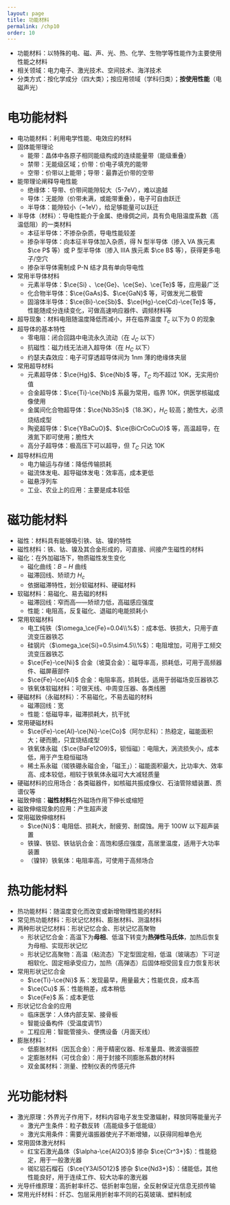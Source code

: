 ```yaml
---
layout: page
title: 功能材料
permalink: /chp10
order: 10
---
```


- 功能材料：以特殊的电、磁、声、光、热、化学、生物学等性能作为主要使用性能之材料
- 相关领域：电力电子、激光技术、空间技术、海洋技术
- 分类方式：按化学成分（四大类）；按应用领域（学科归类）；**按使用性能**（电磁声光）

# 电功能材料

- 电功能材料：利用电学性能、电效应的材料
- 固体能带理论
  - 能带：晶体中各原子相同能级构成的连续能量带（能级重叠）
  - 禁带：无能级区域；价带：价电子填充的能带
  - 空带：价带以上能带；导带：最靠近价带的空带
- 能带理论阐释导电性能
  - 绝缘体：导带、价带间能隙较大（5-7eV），难以逾越
  - 导体：无能隙（价带未满，或能带重叠），电子可自由跃迁
  - 半导体：能隙较小（~1eV），给足够能量可以跃迁
- 半导体（材料）：导电性能介于金属、绝缘倜之间，具有负电阻温度系数（高温低阻）的一类材料
  - 本征半导体：不掺杂杂质，导电性能较差
  - 掺杂半导体：向本征半导体加入杂质，得 N 型半导体（掺入 VA 族元素 $\ce P$ 等）或 P 型半导体（掺入 IIIA 族元素 $\ce B$ 等），获得更多电子/空穴
  - 掺杂半导体需制成 P-N 结才具有单向导电性
- 常用半导体材料
  - 元素半导体：$\ce{Si} $、$\ce{Ge}$、$\ce{Se}$、$\ce{Te}$ 等，应用最广泛
  - 化合物半导体：$\ce{GaAs}$、$\ce{GaN}$ 等，可做发光二极管
  - 固溶体半导体：$\ce{Bi}-\ce{Sb}$、$\ce{Hg}-\ce{Cd}-\ce{Te}$ 等，性能随成分连续变化，可做高速响应器件、调频材料等
- 超导现象：材料电阻随温度降低而减小，并在临界温度 $T_c$ 以下为 0 的现象
- 超导体的基本特性
  - 零电阻：闭合回路中电流永久流动（在 $J_C$ 以下）
  - 抗磁性：磁力线无法进入超导体（在 $H_C$ 以下）
  - 约瑟夫森效应：电子可穿透超导体间为 1nm 薄的绝缘体夹层
- 常用超导材料
  - 元素超导体：$\ce{Hg}$、$\ce{Nb}$ 等，$T_C$ 均不超过 10K，无实用价值
  - 合金超导体：$\ce{Ti}-\ce{Nb}$ 系最为常用，临界 10K，供医学核磁成像使用
  - 金属间化合物超导体：$\ce{Nb3Sn}$（18.3K），$H_C$ 较高；脆性大，必须烧结成型
  - 陶瓷超导体：$\ce{YBaCuO}$、$\ce{BiCrCoCuO}$ 等，高温超导，在液氮下即可使用；脆性大
  - 高分子超导体：极高压下可以超导，但 $T_C$ 只达 10K
- 超导材料应用
  - 电力输运与存储：降低传输损耗
  - 磁流体发电、超导磁体发电：效率高，成本更低
  - 磁悬浮列车
  - 工业、农业上的应用：主要是成本较低

# 磁功能材料

- 磁性：材料具有能够吸引铁、钴、镍的特性
- 磁性材料：铁、钴、镍及其合金形成的，可直接、间接产生磁性的材料
- 磁化：在外加磁场下，物质磁性发生变化
  - 磁化曲线：$B-H$ 曲线
  - 磁滞回线、矫顽力 $H_c$
  - 依据磁滞特性，划分软磁材料、硬磁材料
- 软磁材料：易磁化、易去磁的材料
  - 磁滞回线：窄而高——矫顽力低，高磁感应强度
  - 性能：电阻高，反复磁化、退磁的电能损耗小
- 常用软磁材料
  - 电工纯铁（$\omega_\ce{Fe}=0.04\\%$）：成本低、铁损大，只用于直流变压器铁芯
  - 硅钢片（$\omega_\ce{Si}=0.5\sim4.5\\%$）：电阻增加，可用于工频交流变压器铁芯
  - $\ce{Fe}-\ce{Ni}$ 合金（坡莫合金）：磁导率高，损耗低，可用于高频器件、磁屏蔽部件
  - $\ce{Fe}-\ce{Al}$ 合金：电阻率高，损耗低，适用于弱磁场变压器铁芯
  - 铁氧体软磁材料：可做天线、中周变压器、各类线圈
- 硬磁材料（永磁材料）：不易磁化，不易去磁的材料
  - 磁滞回线：宽
  - 性能：低磁导率，磁滞损耗大，抗干扰
- 常用硬磁材料
  - $\ce{Fe}-\ce{Al}-\ce{Ni}-\ce{Co}$（阿尔尼科）：热稳定，磁能面积大；硬而脆，只宜烧结成型
  - 铁氧体永磁（$\ce{BaFe12O9}$，钡恒磁）：电阻大，涡流损失小，成本低，用于产生稳恒磁场
  - 稀土系永磁（铷铁硼永磁合金，「磁王」）：磁能面积最大，比功率大、效率高、成本较低，相较于铁氧体永磁可大大减轻质量
- 硬磁材料的应用场合：各类磁器件，如核磁共振成像仪、石油管除蜡装置、质谱仪等
- 磁致伸缩：**磁性材料**在外磁场作用下伸长或缩短
- 磁致伸缩现象的应用：产生超声波
- 常用磁致伸缩材料
  - $\ce{Ni}$：电阻低、损耗大，耐疲劳、耐腐蚀。用于 100W 以下超声装置
  - 铁镍、铁铝、铁钴钒合金：高饱和感应强度，高居里温度，适用于大功率装置
  - （镍锌）铁氧体：电阻率高，可使用于高频场合

# 热功能材料

- 热功能材料：随温度变化而改变或新增物理性能的材料
- 常见热功能材料：形状记忆材料、膨胀材料、测温材料
- 两种形状记忆材料：形状记忆合金、形状记忆高聚物
  - 形状记忆合金：高温下为**母相**、低温下转变为**热弹性马氏体**，加热后恢复为母相、实现形状记忆
  - 形状记忆高聚物：高温（粘流态）下定型固定相，低温（玻璃态）下可逆相软化、固定相承受应力，加热（高弹态）后固体相受回复应力恢复形状
- 常用形状记忆合金
  - $\ce{Ti}-\ce{Ni}$ 系：发现最早，用量最大；性能优良，成本高
  - $\ce{Cu}$ 系：性能稍差，成本稍低
  - $\ce{Fe}$ 系：成本更低
- 形状记忆合金的应用
  - 临床医学：人体内部支架、接骨板
  - 智能设备构件（受温度调节）
  - 工程应用：智能管接头、便携设备（月面天线）
- 膨胀材料：
  - 低膨胀材料（因瓦合金）：用于精密仪器、标准量具、微波谐振腔
  - 定膨胀材料（可伐合金）：用于封接不同膨胀系数的材料
  - 双金属材料：测量、控制仪表的传感元件

# 光功能材料

- 激光原理：外界光子作用下，材料内容电子发生受激辐射，释放同等能量光子
  - 激光产生条件：粒子数反转（高能级多于低能级）
  - 激光实用条件：需要光谐振器使光子不断增殖，以获得同相单色光
- 常用固体激光材料
  - 红宝石激光晶体（$\alpha-\ce{Al2O3}$ 掺杂 $\ce{Cr^3+}$）：性能稳定，用于一般激光器
  - 铷钇铝石榴石（$\ce{Y3Al5O12}$ 掺杂 $\ce{Nd3+}$）：储能低，其他性能良好，用于连续工作、较大功率的激光器
- 光导纤维原理：高折射率纤芯、低折射率包层，全反射保证光信息无损传输
- 常用光纤材料：纤芯、包层采用折射率不同的石英玻璃、塑料制成
